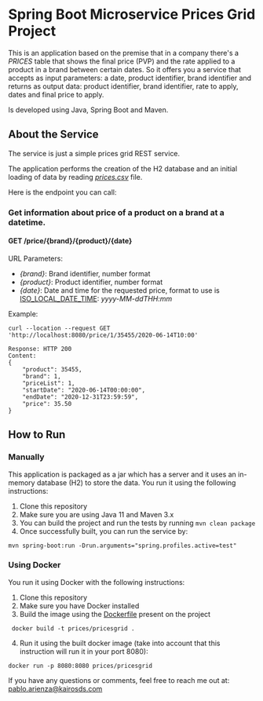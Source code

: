# Spring Boot Microservice Prices Grid Project

This is an application based on the premise that in a company there's a _PRICES_ table that shows the final price (PVP) and the rate applied to a product in a brand between certain dates. So it offers you a service that accepts as input parameters: a date, product identifier, brand identifier and returns as output data: product identifier, brand identifier, rate to apply, dates and final price to apply.

Is developed using Java, Spring Boot and Maven.

## About the Service

The service is just a simple prices grid REST service.

The application performs the creation of the H2 database and an initial loading of data by reading [_prices.csv_](https://github.com/arienza/prices/blob/main/src/main/resources/prices.csv) file.

Here is the endpoint you can call:

### Get information about price of a product on a brand at a datetime.

#### GET /price/{brand}/{product}/{date}

URL Parameters:
- _{brand}_: Brand identifier, number format
- _{product}_: Product identifier, number format
- _{date}_: Date and time for the requested price, format to use is [ISO_LOCAL_DATE_TIME](https://docs.oracle.com/javase/8/docs/api/java/time/format/DateTimeFormatter.html#ISO_LOCAL_DATE_TIME): _yyyy-MM-ddTHH:mm_

Example:
```
curl --location --request GET 'http://localhost:8080/price/1/35455/2020-06-14T10:00'

Response: HTTP 200
Content: 
{
    "product": 35455,
    "brand": 1,
    "priceList": 1,
    "startDate": "2020-06-14T00:00:00",
    "endDate": "2020-12-31T23:59:59",
    "price": 35.50
}
```

## How to Run

### Manually

This application is packaged as a jar which has a server and it uses an in-memory database (H2) to store the data. You run it using the following instructions:

1. Clone this repository
2. Make sure you are using Java 11 and Maven 3.x
3. You can build the project and run the tests by running ```mvn clean package```
4. Once successfully built, you can run the service by:
```
mvn spring-boot:run -Drun.arguments="spring.profiles.active=test"
```

### Using Docker
You run it using Docker with the following instructions:

1. Clone this repository
2. Make sure you have Docker installed
3. Build the image using the [Dockerfile](https://github.com/arienza/prices/blob/main/Dockerfile) present on the project
```
 docker build -t prices/pricesgrid .
```
4. Run it using the built docker image (take into account that this instruction will run it in your port 8080):
```
docker run -p 8080:8080 prices/pricesgrid
```


If you have any questions or comments, feel free to reach me out at: [pablo.arienza@kairosds.com](mailto:pablo.arienza@kairosds.com)